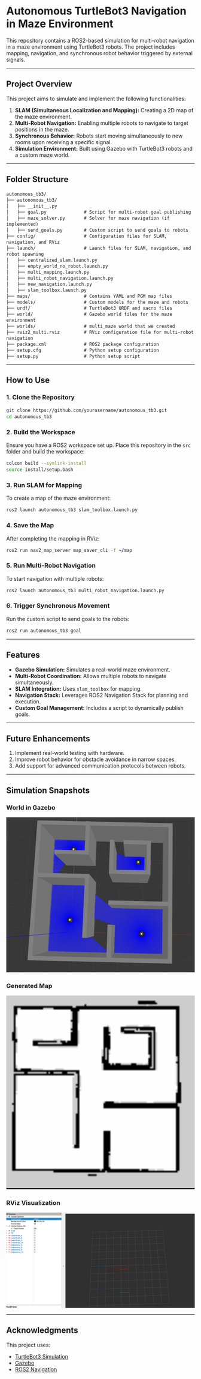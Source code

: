 # Autonomous TurtleBot3 Navigation in Maze Environment

This repository contains a ROS2-based simulation for multi-robot navigation in a maze environment using TurtleBot3 robots. The project includes mapping, navigation, and synchronous robot behavior triggered by external signals.

---

## **Project Overview**
This project aims to simulate and implement the following functionalities:
1. **SLAM (Simultaneous Localization and Mapping):** Creating a 2D map of the maze environment.
2. **Multi-Robot Navigation:** Enabling multiple robots to navigate to target positions in the maze.
3. **Synchronous Behavior:** Robots start moving simultaneously to new rooms upon receiving a specific signal.
4. **Simulation Environment:** Built using Gazebo with TurtleBot3 robots and a custom maze world.

---

## **Folder Structure**
```plaintext
autonomous_tb3/
├── autonomous_tb3/
│   ├── __init__.py
│   ├── goal.py              # Script for multi-robot goal publishing
│   ├── maze_solver.py       # Solver for maze navigation (if implemented)
│   ├── send_goals.py        # Custom script to send goals to robots
├── config/                  # Configuration files for SLAM, navigation, and RViz
├── launch/                  # Launch files for SLAM, navigation, and robot spawning
│   ├── centralized_slam.launch.py
│   ├── empty_world_no_robot.launch.py
│   ├── multi_mapping.launch.py
│   ├── multi_robot_navigation.launch.py
│   ├── new_navigation.launch.py
│   ├── slam_toolbox.launch.py
├── maps/                    # Contains YAML and PGM map files
├── models/                  # Custom models for the maze and robots
├── urdf/                    # TurtleBot3 URDF and xacro files
├── world/                   # Gazebo world files for the maze environment
├── worlds/                  # multi_maze world that we created
├── rviz2_multi.rviz         # RViz configuration file for multi-robot navigation
├── package.xml              # ROS2 package configuration
├── setup.cfg                # Python setup configuration
├── setup.py                 # Python setup script
```

---

## **How to Use**

### **1. Clone the Repository**
```bash
git clone https://github.com/yourusername/autonomous_tb3.git
cd autonomous_tb3
```

### **2. Build the Workspace**
Ensure you have a ROS2 workspace set up. Place this repository in the `src` folder and build the workspace:
```bash
colcon build --symlink-install
source install/setup.bash
```

### **3. Run SLAM for Mapping**
To create a map of the maze environment:
```bash
ros2 launch autonomous_tb3 slam_toolbox.launch.py
```

### **4. Save the Map**
After completing the mapping in RViz:
```bash
ros2 run nav2_map_server map_saver_cli -f ~/map
```

### **5. Run Multi-Robot Navigation**
To start navigation with multiple robots:
```bash
ros2 launch autonomous_tb3 multi_robot_navigation.launch.py
```

### **6. Trigger Synchronous Movement**
Run the custom script to send goals to the robots:
```bash
ros2 run autonomous_tb3 goal
```

---

## **Features**
- **Gazebo Simulation:** Simulates a real-world maze environment.
- **Multi-Robot Coordination:** Allows multiple robots to navigate simultaneously.
- **SLAM Integration:** Uses `slam_toolbox` for mapping.
- **Navigation Stack:** Leverages ROS2 Navigation Stack for planning and execution.
- **Custom Goal Management:** Includes a script to dynamically publish goals.

---

## **Future Enhancements**
1. Implement real-world testing with hardware.
2. Improve robot behavior for obstacle avoidance in narrow spaces.
3. Add support for advanced communication protocols between robots.

---
## **Simulation Snapshots**
### **World in Gazebo**
![World](World.png)

### **Generated Map**
![Map](Map.png)

### **RViz Visualization**
![RViz](rviz.png)

---

## **Acknowledgments**
This project uses:
- [TurtleBot3 Simulation](https://emanual.robotis.com/docs/en/platform/turtlebot3/simulation/)
- [Gazebo](http://gazebosim.org/)
- [ROS2 Navigation](https://navigation.ros.org/)

